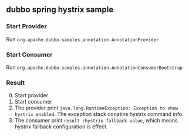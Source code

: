 ## dubbo spring hystrix sample

### Start Provider

Run `org.apache.dubbo.samples.annotation.AnnotationProvider`


### Start Consumer

Run `org.apache.dubbo.samples.annotation.AnnotationConsumerBootstrap`

### Result

0. Start provider
0. Start consumer
0. The provider print `java.lang.RuntimeException: Exception to show hystrix enabled`. The exception stack conatins hystrix command info.
0. The consumer print `result :hystrix fallback value`, which means hystrix fallback configuration is effect.
